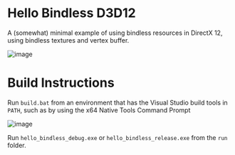 # Hello Bindless D3D12

A (somewhat) minimal example of using bindless resources in DirectX 12, using bindless textures and vertex buffer.

![image](https://github.com/TheSandvichMaker/HelloBindlessD3D12/assets/49493579/74071f0b-7ebc-44bc-ab71-d669d07ff6b1)

# Build Instructions

Run `build.bat` from an environment that has the Visual Studio build tools in `PATH`, such as by using the x64 Native Tools Command Prompt

![image](https://github.com/TheSandvichMaker/HelloBindlessD3D12/assets/49493579/7738e8c6-dd35-4407-b2c5-9d002b3b8a87)

Run `hello_bindless_debug.exe` or `hello_bindless_release.exe` from the `run` folder.
